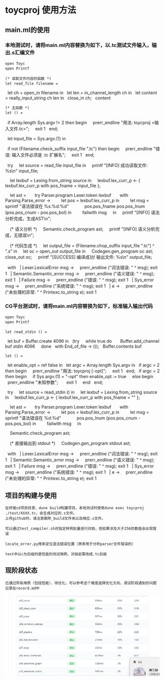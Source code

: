 # toycproj 使用方法

## main.ml的使用

### 本地测试时，请将main.ml内容替换为如下，以.tc测试文件输入，输出.s汇编文件

    open Toyc
    open Printf

    (* 读取文件内容的函数 *)
    let read_file filename =
    let ch = open_in filename in
    let len = in_channel_length ch in
    let content = really_input_string ch len in
    close_in ch;
    content

    (* 主函数 *)
    let () =
    if Array.length Sys.argv != 2 then begin
    prerr_endline "用法: toycproj <输入文件.tc>";
    exit 1
    end;

    let input_file = Sys.argv.(1) in

    if not (Filename.check_suffix input_file ".tc") then begin
    prerr_endline "错误: 输入文件必须是 .tc 扩展名";
    exit 1
    end;

    try
    let source = read_file input_file in
    printf "[INFO] 成功读取文件: %s\n" input_file;

    let lexbuf = Lexing.from_string source in
    lexbuf.lex_curr_p <- { lexbuf.lex_curr_p with pos_fname = input_file };

    let ast =
      try Parser.program Lexer.token lexbuf
      with Parsing.Parse_error ->
        let pos = lexbuf.lex_curr_p in
        let msg = sprintf "语法错误在 %s:%d:%d"
            pos.pos_fname pos.pos_lnum (pos.pos_cnum - pos.pos_bol) in
        failwith msg
    in
    printf "[INFO] 语法分析完成，生成AST\n";

    (* 语义分析 *)
    Semantic.check_program ast;
    printf "[INFO] 语义分析完成，无错误\n";

    (* 代码生成 *)
    let output_file = (Filename.chop_suffix input_file ".tc") ^ ".s" in
    let oc = open_out output_file in
    Codegen.gen_program oc ast;
    close_out oc;
    printf "[SUCCESS] 编译成功! 输出文件: %s\n" output_file;

    with
    | Lexer.LexicalError msg ->
        prerr_endline ("词法错误: " ^ msg); exit 1
    | Semantic.Semantic_error msg ->
        prerr_endline ("语义错误: " ^ msg); exit 1
    | Failure msg ->
        prerr_endline ("错误: " ^ msg); exit 1
    | Sys_error msg ->
        prerr_endline ("系统错误: " ^ msg); exit 1
    | e ->
        prerr_endline ("未处理的异常: " ^ Printexc.to_string e); exit 1

### CG平台测试时，请将main.ml内容替换为如下，标准输入输出代码

    open Toyc
    open Printf

    let read_stdin () =
    let buf = Buffer.create 4096 in
    (try
        while true do
        Buffer.add_channel buf stdin 4096
        done
    with End_of_file -> ());
    Buffer.contents buf

    let () =
    let enable_opt = ref false in
    let argc = Array.length Sys.argv in
    if argc > 2 then begin
        prerr_endline "用法: toycproj [-opt]";
        exit 1
    end;
    if argc = 2 then begin
        if Sys.argv.(1) = "-opt" then enable_opt := true
    else begin
        prerr_endline "未知参数";
        exit 1
        end
    end;

    try
        let source = read_stdin () in
        let lexbuf = Lexing.from_string source in
        lexbuf.lex_curr_p <- { lexbuf.lex_curr_p with pos_fname = "" };

        let ast =
        try Parser.program Lexer.token lexbuf
        with Parsing.Parse_error ->
            let pos = lexbuf.lex_curr_p in
            let msg = sprintf "语法错误在 %d:%d"
                pos.pos_lnum (pos.pos_cnum - pos.pos_bol) in
            failwith msg
        in

        Semantic.check_program ast;

        (* 直接输出到 stdout *)
        Codegen.gen_program stdout ast;

        with
    | Lexer.LexicalError msg ->
        prerr_endline ("词法错误: " ^ msg); exit 1
    | Semantic.Semantic_error msg ->
        prerr_endline ("语义错误: " ^ msg); exit 1
    | Failure msg ->
        prerr_endline ("错误: " ^ msg); exit 1
    | Sys_error msg ->
        prerr_endline ("系统错误: " ^ msg); exit 1
    | e ->
        prerr_endline ("未处理的异常: " ^ Printexc.to_string e); exit 1

## 项目的构建与使用

    在终端cd项目目录，dune build构建项目，本地测试时使用dune exec toycproj ./test/XXXX.tc，会生成对应的.s文件。
    上传github时，请注意删除_build文件夹以及相应.s文件。

    可以通过test_compiler.sh对指定样例批量进行对拍，但如果涉及大于256的数值会出现错误

    locate_error.py用来定位语法错误位置（原来用于分析parser文件错误的）

    test中以c为后缀的是性能的测试用例，对拍前需改成.tc后缀

## 现阶段状态

    已通过所有用例（包括性能），待优化，可以参考这个难度选择优化方向，调试阶段遇到的问题记录在record.md中

![1753423969745](image/README/1753423969745.png)
